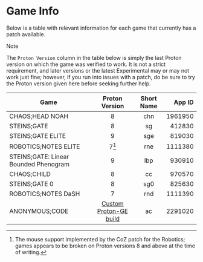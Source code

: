 # Game Info

Below is a table with relevant information for each game that currently has a patch available.

> [!NOTE]
> The `Proton Version` column in the table below is simply the last Proton version on which the game was verified to work. It is not a strict requirement, and later versions or the latest Experimental may or may not work just fine; however, if you run into issues with a patch, do be sure to try the Proton version given here before seeking further help.

| **Game**                              | **Proton Version** | **Short Name** | **App ID** |
|---------------------------------------|:------------------:|:--------------:|-----------:|
| CHAOS;HEAD NOAH                       | 8                  | chn            | 1961950    |
| STEINS;GATE                           | 8                  | sg             | 412830     |
| STEINS;GATE ELITE                     | 9                  | sge            | 819030     |
| ROBOTICS;NOTES ELITE                  | 7[^rn]             | rne            | 1111380    |
| STEINS;GATE: Linear Bounded Phenogram | 9                  | lbp            | 930910     |
| CHAOS;CHILD                           | 8                  | cc             | 970570     |
| STEINS;GATE 0                         | 8                  | sg0            | 825630     |
| ROBOTICS;NOTES DaSH                   | 7                  | rnd            | 1111390    |
| ANONYMOUS;CODE                        | [Custom Proton-GE build](https://github.com/CommitteeOfZero/ProtonGE-AC/releases) | ac | 2291020 |

[^rn]: The mouse support implemented by the CoZ patch for the Robotics; games appears to be broken on Proton versions 8 and above at the time of writing.
